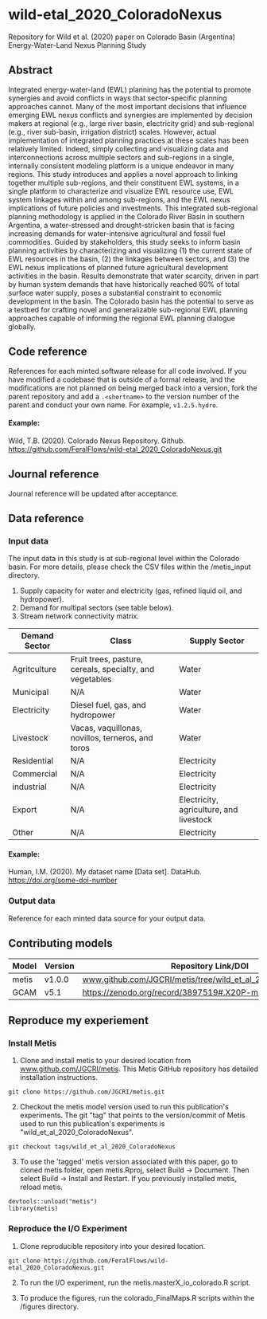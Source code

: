 # wild-etal_2020_ColoradoNexus
Repository for Wild et al. (2020) paper on Colorado Basin (Argentina) Energy-Water-Land Nexus Planning Study

## Abstract
Integrated energy-water-land (EWL) planning has the potential to promote synergies and avoid conflicts in ways that sector-specific planning approaches cannot. Many of the most important decisions that influence emerging EWL nexus conflicts and synergies are implemented by decision makers at regional (e.g., large river basin, electricity grid) and sub-regional (e.g., river sub-basin, irrigation district) scales. However, actual implementation of integrated planning practices at these scales has been relatively limited. Indeed, simply collecting and visualizing data and interconnections across multiple sectors and sub-regions in a single, internally consistent modeling platform is a unique endeavor in many regions. This study introduces and applies a novel approach to linking together multiple sub-regions, and their constituent EWL systems, in a single platform to characterize and visualize EWL resource use, EWL system linkages within and among sub-regions, and the EWL nexus implications of future policies and investments. This integrated sub-regional planning methodology is applied in the Colorado River Basin in southern Argentina, a water-stressed and drought-stricken basin that is facing increasing demands for water-intensive agricultural and fossil fuel commodities. Guided by stakeholders, this study seeks to inform basin planning activities by characterizing and visualizing (1) the current state of EWL resources in the basin, (2) the linkages between sectors, and (3) the EWL nexus implications of planned future agricultural development activities in the basin. Results demonstrate that water scarcity, driven in part by human system demands that have historically reached 60% of total surface water supply, poses a substantial constraint to economic development in the basin. The Colorado basin has the potential to serve as a testbed for crafting novel and generalizable sub-regional EWL planning approaches capable of informing the regional EWL planning dialogue globally.

## Code reference
References for each minted software release for all code involved.  If you have modified a codebase that is outside of a formal release, and the modifications are not planned on being merged back into a version, fork the parent repository and add a `.<shortname>` to the version number of the parent and conduct your own name.  For example, `v1.2.5.hydro`.

#### Example:

Wild, T.B. (2020). Colorado Nexus Repository. Github. https://github.com/FeralFlows/wild-etal_2020_ColoradoNexus.git


## Journal reference
Journal reference will be updated after acceptance.

## Data reference

### Input data

The input data in this study is at sub-regional level within the Colorado basin. For more details, please check the CSV files within the /metis_input directory.

  1. Supply capacity for water and electricity (gas, refined liquid oil, and hydropower).
  2. Demand for multipal sectors (see table below).
  3. Stream network connectivity matrix.

| Demand Sector | Class | Supply Sector |
|---|---|---|
| Agritculture | Fruit trees, pasture, cereals, specialty, and vegetables | Water |
| Municipal | N/A | Water |
| Electricity | Diesel fuel, gas, and hydropower | Water |
| Livestock | Vacas, vaquillonas, novillos, terneros, and toros | Water |
| Residential | N/A | Electricity |
| Commercial | N/A | Electricity |
| industrial | N/A | Electricity |
| Export | N/A | Electricity, agriculture, and livestock |
| Other | N/A | Electricity |

#### Example:

Human, I.M. (2020). My dataset name [Data set]. DataHub. https://doi.org/some-doi-number

### Output data
Reference for each minted data source for your output data.  

## Contributing models
| Model | Version | Repository Link/DOI |
|-------|---------|---------------------|
| metis | v1.0.0 | www.github.com/JGCRI/metis/tree/wild_et_al_2020_ColoradoNexus |
| GCAM | v5.1 | https://zenodo.org/record/3897519#.X20P-mhKiUk |
  

## Reproduce my experiement

### Install Metis

1. Clone and install metis to your desired location from www.github.com/JGCRI/metis. This Metis GitHub repository has detailed installation instructions.

```
git clone https://github.com/JGCRI/metis.git
```

2. Checkout the metis model version used to run this publication's experiments. The git "tag" that points to the version/commit of Metis used to run this publication's experiments is "wild_et_al_2020_ColoradoNexus".

```
git checkout tags/wild_et_al_2020_ColoradoNexus
```

3. To use the 'tagged' metis version associated with this paper, go to cloned metis folder, open metis.Rproj, select Build -> Document. Then select Build -> Install and Restart. If you previously installed metis, reload metis.

```
devtools::unload("metis")
library(metis)
```

### Reproduce the I/O Experiment

1. Clone reproducible repository into your desired location.
```
git clone https://github.com/FeralFlows/wild-etal_2020_ColoradoNexus.git
```

2. To run the I/O experiment, run the metis.masterX_io_colorado.R script.

3. To produce the figures, run the colorado_FinalMaps.R scripts within the /figures directory.
